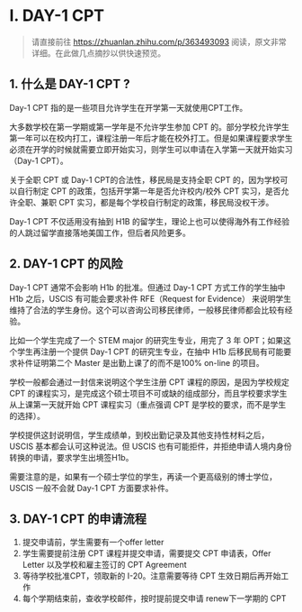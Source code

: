 # I. DAY-1 CPT
> 请直接前往 https://zhuanlan.zhihu.com/p/363493093 阅读，原文非常详细。在此做几点摘抄以供快速预览。
## 1. 什么是 DAY-1 CPT ?
Day-1 CPT 指的是一些项目允许学生在开学第一天就使用CPT工作。

大多数学校在第一学期或第一学年是不允许学生参加 CPT 的。部分学校允许学生第一年可以在校内打工，课程注册一年后才能在校外打工。但是如果课程要求学生必须在开学的时候就需要立即开始实习，则学生可以申请在入学第一天就开始实习（Day-1 CPT）。

关于全职 CPT 或 Day-1 CPT的合法性，移民局是支持全职 CPT 的，因为学校可以自行制定 CPT 的政策，包括开学第一年是否允许校内/校外 CPT 实习，是否允许全职、兼职 CPT 实习，都是每个学校自行制定的政策，移民局没权干涉。

Day-1 CPT 不仅适用没有抽到 H1B 的留学生，理论上也可以使得海外有工作经验的人跳过留学直接落地美国工作，但后者风险更多。

## 2. DAY-1 CPT 的风险
Day-1 CPT 通常不会影响 H1b 的批准。但通过 Day-1 CPT 方式工作的学生抽中 H1b 之后，USCIS 有可能会要求补件 RFE（Request for Evidence） 来说明学生维持了合法的学生身份。这个可以咨询公司移民律师，一般移民律师都会比较有经验。

比如一个学生完成了一个 STEM major 的研究生专业，用完了 3 年 OPT；如果这个学生再注册一个提供 Day-1 CPT 的研究生专业，在抽中 H1b 后移民局有可能要求补件证明第二个 Master 是出勤上课了的而不是100% on-line 的项目。

学校一般都会通过一封信来说明这个学生注册 CPT 课程的原因，是因为学校规定 CPT 的课程实习，是完成这个硕士项目不可或缺的组成部分，而且学校要求学生从上课第一天就开始 CPT 课程实习（重点强调 CPT 是学校的要求，而不是学生的选择）。

学校提供这封说明信，学生成绩单，到校出勤记录及其他支持性材料之后，USCIS 基本都会认可这种说法。但 USCIS 也有可能拒件，并拒绝申请人境内身份转换的申请，要求学生出境签H1b。

需要注意的是，如果有一个硕士学位的学生，再读一个更高级别的博士学位，USCIS 一般不会就 Day-1 CPT 方面要求补件。

## 3. DAY-1 CPT 的申请流程
1. 提交申请前，学生需要有一个offer letter
2. 学生需要提前注册 CPT 课程并提交申请，需要提交 CPT 申请表，Offer Letter 以及学校和雇主签订的 CPT Agreement
3. 等待学校批准CPT，领取新的 I-20。注意需要等待 CPT 生效日期后再开始工作
4. 每个学期结束前，查收学校邮件，按时提前提交申请 renew下一学期的 CPT 
